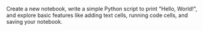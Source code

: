 Create a new notebook, write a simple Python script to print "Hello, World!", and explore basic features like adding text cells, running code cells, and saving your notebook.
